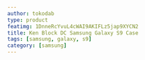 ```yaml
---
author: tokodab
type: product
featimg: 1DnneRcYvuL4cWAI9AKIFLz5jap9XYCN2
title: Ken Block DC Samsung Galaxy S9 Case
tags: [samsung, galaxy, s9]
category: [samsung]
---
```

